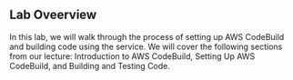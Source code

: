 ## Lab Oveerview 
In this lab, we will walk through the process of setting up AWS CodeBuild and building code using the service. We will cover the following sections from our lecture: Introduction to AWS CodeBuild, Setting Up AWS CodeBuild, and Building and Testing Code.

